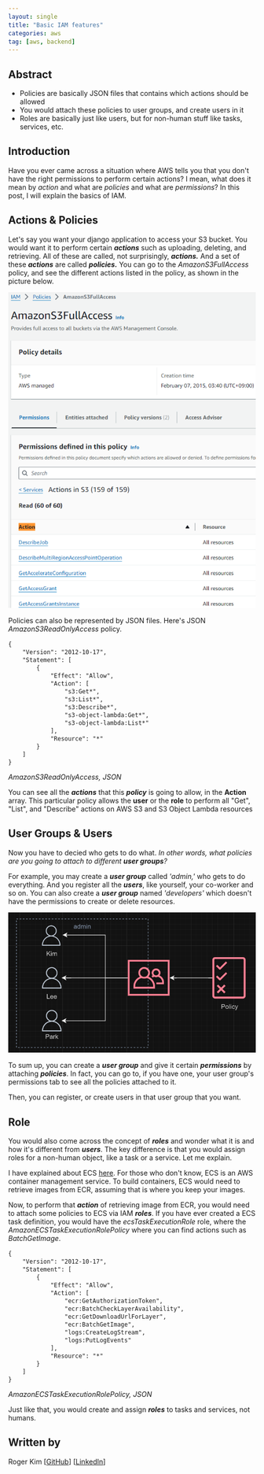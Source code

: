 ```yaml
---
layout: single
title: "Basic IAM features"
categories: aws
tag: [aws, backend]
---
```

## Abstract
- Policies are basically JSON files that contains which actions should be allowed
- You would attach these policies to user groups, and create users in it
- Roles are basically just like users, but for non-human stuff like tasks, services, etc.

## Introduction
Have you ever came across a situation where AWS tells you that you don't have the right permissions to perform certain actions? I mean, what does it mean by _action_ and what are _policies_ and what are _permissions_? In this post, I will explain the basics of IAM.

## Actions & Policies
Let's say you want your django application to access your S3 bucket. You would want it to perform certain ***actions*** such as uploading, deleting, and retrieving. All of these are called, not surprisingly, ***actions.*** And a set of these ***actions*** are called ***policies.*** You can go to the _AmazonS3FullAccess_ policy, and see the different actions listed in the policy, as shown in the picture below.

![](/assets/img/aws-actions.png)

Policies can also be represented by JSON files. Here's JSON _AmazonS3ReadOnlyAccess_ policy.
```
{
    "Version": "2012-10-17",
    "Statement": [
        {
            "Effect": "Allow",
            "Action": [
                "s3:Get*",
                "s3:List*",
                "s3:Describe*",
                "s3-object-lambda:Get*",
                "s3-object-lambda:List*"
            ],
            "Resource": "*"
        }
    ]
}
```
_AmazonS3ReadOnlyAccess, JSON_

You can see all the ***actions*** that this ***policy*** is going to allow, in the **Action** array. This particular policy allows the **user** or the **role** to perform all "Get", "List", and "Describe" actions on AWS S3 and S3 Object Lambda resources

## User Groups & Users
Now you have to decied who gets to do what. _In other words, what policies are you going to attach to different ***user groups***?_ 

For example, you may create a ***user group*** called _'admin,'_ who gets to do everything. And you register all the ***users***, like yourself, your co-worker and so on. You can also create a ***user group*** named _'developers'_ which doesn't have the permissions to create or delete resources.

![](/assets/img/aws-user-group-sum-up.png)

To sum up, you can create a ***user group*** and give it certain ***permissions*** by attaching ***policies***. In fact, you can go to, if you have one, your user group's permissions tab to see all the policies attached to it.

Then, you can register, or create users in that user group that you want.

## Role
You would also come across the concept of ***roles*** and wonder what it is and how it's different from ***users***. The key difference is that you would assign roles for a non-human object, like a task or a service. Let me explain.

I have explained about ECS [here](https://kmsrogerkim.github.io/cmpnyinfo/cmpnyinfo-deploying-through-aws-ii/). For those who don't know, ECS is an AWS container management service. To build containers, ECS would need to retrieve images from ECR, assuming that is where you keep your images. 

Now, to perform that ***action*** of retrieving image from ECR, you would need to attach some policies to ECS via IAM ***roles***. If you have ever created a ECS task definition, you would have the _ecsTaskExecutionRole_ role, where the _AmazonECSTaskExecutionRolePolicy_ where you can find actions such as _BatchGetImage_. 
```
{
    "Version": "2012-10-17",
    "Statement": [
        {
            "Effect": "Allow",
            "Action": [
                "ecr:GetAuthorizationToken",
                "ecr:BatchCheckLayerAvailability",
                "ecr:GetDownloadUrlForLayer",
                "ecr:BatchGetImage",
                "logs:CreateLogStream",
                "logs:PutLogEvents"
            ],
            "Resource": "*"
        }
    ]
}
```
_AmazonECSTaskExecutionRolePolicy, JSON_

Just like that, you would create and assign ***roles*** to tasks and services, not humans.

## Written by
Roger Kim [[GitHub](https://github.com/kmsrogerkim)] [[LinkedIn](https://www.linkedin.com/in/kmsrogerkim/)] 


